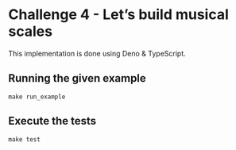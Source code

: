 # Challenge 4 - Let’s build musical scales

This implementation is done using Deno & TypeScript.

## Running the given example

```
make run_example
```

## Execute the tests

```
make test
```
